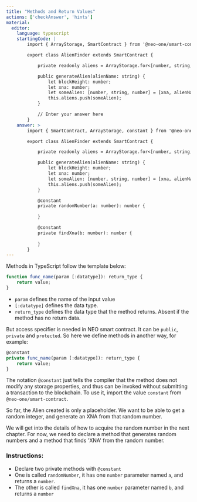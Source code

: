 ```yaml
---
title: "Methods and Return Values"
actions: ['checkAnswer', 'hints']
material: 
  editor:
    language: typescript
    startingCode: |
        import { ArrayStorage, SmartContract } from '@neo-one/smart-contract';

        export class AlienFinder extends SmartContract {

            private readonly aliens = ArrayStorage.for<[number, string, number]>();

            public generateAlien(alienName: string) {
                let blockHeight: number;
                let xna: number;
                let someAlien: [number, string, number] = [xna, alienName, blockHeight];
                this.aliens.push(someAlien);
            }

            // Enter your answer here
        }
    answer: > 
        import { SmartContract, ArrayStorage, constant } from '@neo-one/smart-contract';

        export class AlienFinder extends SmartContract {

            private readonly aliens = ArrayStorage.for<[number, string, number]>();

            public generateAlien(alienName: string) {
                let blockHeight: number;
                let xna: number;
                let someAlien: [number, string, number] = [xna, alienName, blockHeight];
                this.aliens.push(someAlien);
            }

            @constant
            private randomNumber(a: number): number {
                
            }

            @constant
            private findXna(b: number): number {
                
            }
        }
---
```



Methods in TypeScript follow the template below: 

```typescript
function func_name(param [:datatype]): return_type { 
    return value;
}
```

- `param` defines the name of the input value
- `[:datatype]` defines the data type.
- `return_type` defines the data type that the method returns. Absent if the method has no return data. 

But access specifier is needed in NEO smart contract. It can be `public`, `private` and `protected`. So here we define methods in another way, for example:

```typescript
@constant
private func_name(param [:datatype]): return_type {
    return value;
}
```
The notation `@constant` just tells the compiler that the method does not modify any storage properties, and thus can be invoked without submitting a transaction to the blockchain. To use it, import the value `constant` from `@neo-one/smart-contract`.

So far, the Alien created is only a placeholder. We want to be able to get a random integer, and generate an XNA from that random number. 

We will get into the details of how to acquire the random number in the next chapter. For now, we need to declare a method that generates random numbers and a method that finds 'XNA' from the random number. 

### Instructions: 

- Declare two private methods with `@constant`
- One is called `randomNumber`, it has one `number` parameter named `a`, and returns a `number`. 
- The other is called `findXna`, it has one `number` parameter named `b`, and returns a `number`
